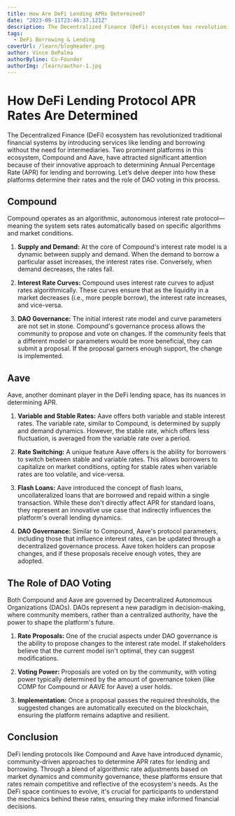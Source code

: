 ```yaml
---
title: How Are DeFi Lending APRs Determined?
date: "2023-09-11T23:46:37.121Z"
description: The Decentralized Finance (DeFi) ecosystem has revolutionized traditional financial systems by introducing services like lending and borrowing without the need for intermediaries.
tags:
  - DeFi Borrowing & Lending
coverUrl: /learn/blogHeader.png
author: Vince DePalma
authorByline: Co-Founder
authorImg: /learn/author-1.jpg
---
```


# How DeFi Lending Protocol APR Rates Are Determined

The Decentralized Finance (DeFi) ecosystem has revolutionized traditional financial systems by introducing services like lending and borrowing without the need for intermediaries. Two prominent platforms in this ecosystem, Compound and Aave, have attracted significant attention because of their innovative approach to determining Annual Percentage Rate (APR) for lending and borrowing. Let’s delve deeper into how these platforms determine their rates and the role of DAO voting in this process.

## Compound

Compound operates as an algorithmic, autonomous interest rate protocol—meaning the system sets rates automatically based on specific algorithms and market conditions.

1. **Supply and Demand:** At the core of Compound's interest rate model is a dynamic between supply and demand. When the demand to borrow a particular asset increases, the interest rates rise. Conversely, when demand decreases, the rates fall.

2. **Interest Rate Curves:** Compound uses interest rate curves to adjust rates algorithmically. These curves ensure that as the liquidity in a market decreases (i.e., more people borrow), the interest rate increases, and vice-versa.

3. **DAO Governance:** The initial interest rate model and curve parameters are not set in stone. Compound's governance process allows the community to propose and vote on changes. If the community feels that a different model or parameters would be more beneficial, they can submit a proposal. If the proposal garners enough support, the change is implemented.

## Aave

Aave, another dominant player in the DeFi lending space, has its nuances in determining APR.

1. **Variable and Stable Rates:** Aave offers both variable and stable interest rates. The variable rate, similar to Compound, is determined by supply and demand dynamics. However, the stable rate, which offers less fluctuation, is averaged from the variable rate over a period.

2. **Rate Switching:** A unique feature Aave offers is the ability for borrowers to switch between stable and variable rates. This allows borrowers to capitalize on market conditions, opting for stable rates when variable rates are too volatile, and vice-versa.

3. **Flash Loans:** Aave introduced the concept of flash loans, uncollateralized loans that are borrowed and repaid within a single transaction. While these don't directly affect APR for standard loans, they represent an innovative use case that indirectly influences the platform's overall lending dynamics.

4. **DAO Governance:** Similar to Compound, Aave's protocol parameters, including those that influence interest rates, can be updated through a decentralized governance process. Aave token holders can propose changes, and if these proposals receive enough votes, they are adopted.

## The Role of DAO Voting

Both Compound and Aave are governed by Decentralized Autonomous Organizations (DAOs). DAOs represent a new paradigm in decision-making, where community members, rather than a centralized authority, have the power to shape the platform's future.

1. **Rate Proposals:** One of the crucial aspects under DAO governance is the ability to propose changes to the interest rate model. If stakeholders believe that the current model isn't optimal, they can suggest modifications.

2. **Voting Power:** Proposals are voted on by the community, with voting power typically determined by the amount of governance token (like COMP for Compound or AAVE for Aave) a user holds.

3. **Implementation:** Once a proposal passes the required thresholds, the suggested changes are automatically executed on the blockchain, ensuring the platform remains adaptive and resilient.

## Conclusion

DeFi lending protocols like Compound and Aave have introduced dynamic, community-driven approaches to determine APR rates for lending and borrowing. Through a blend of algorithmic rate adjustments based on market dynamics and community governance, these platforms ensure that rates remain competitive and reflective of the ecosystem's needs. As the DeFi space continues to evolve, it's crucial for participants to understand the mechanics behind these rates, ensuring they make informed financial decisions.
